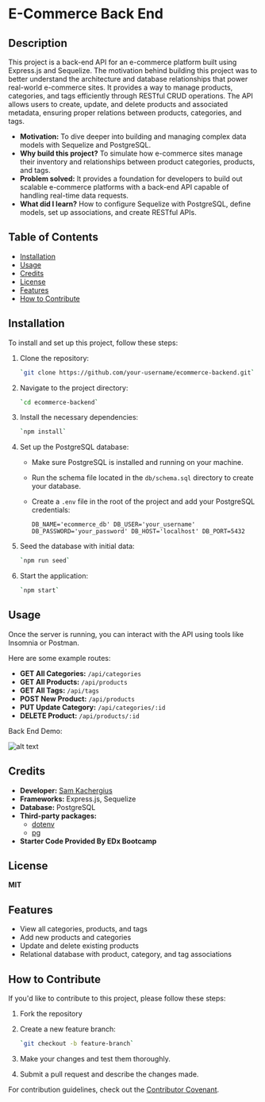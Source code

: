 E-Commerce Back End
===================

Description
-----------

This project is a back-end API for an e-commerce platform built using Express.js and Sequelize. The motivation behind building this project was to better understand the architecture and database relationships that power real-world e-commerce sites. It provides a way to manage products, categories, and tags efficiently through RESTful CRUD operations. The API allows users to create, update, and delete products and associated metadata, ensuring proper relations between products, categories, and tags.

-   **Motivation:** To dive deeper into building and managing complex data models with Sequelize and PostgreSQL.
-   **Why build this project?** To simulate how e-commerce sites manage their inventory and relationships between product categories, products, and tags.
-   **Problem solved:** It provides a foundation for developers to build out scalable e-commerce platforms with a back-end API capable of handling real-time data requests.
-   **What did I learn?** How to configure Sequelize with PostgreSQL, define models, set up associations, and create RESTful APIs.

Table of Contents
-----------------

-   [Installation](#installation)
-   [Usage](#usage)
-   [Credits](#credits)
-   [License](#license)
-   [Features](#features)
-   [How to Contribute](#how-to-contribute)

Installation
------------

To install and set up this project, follow these steps:

1.  Clone the repository:

    ```bash
    `git clone https://github.com/your-username/ecommerce-backend.git`
2.  Navigate to the project directory:
    ```bash
    `cd ecommerce-backend`
3.  Install the necessary dependencies:
    ```bash
    `npm install`
4.  Set up the PostgreSQL database:

    -   Make sure PostgreSQL is installed and running on your machine.
    -   Run the schema file located in the `db/schema.sql` directory to create your database.
    -   Create a `.env` file in the root of the project and add your PostgreSQL credentials:

        `DB_NAME='ecommerce_db'
        DB_USER='your_username'
        DB_PASSWORD='your_password'
        DB_HOST='localhost'
        DB_PORT=5432`

5.  Seed the database with initial data:
    ```bash
    `npm run seed`
6.  Start the application:
    ```bash
    `npm start`
Usage
-----

Once the server is running, you can interact with the API using tools like Insomnia or Postman.

Here are some example routes:

-   **GET All Categories:** `/api/categories`
-   **GET All Products:** `/api/products`
-   **GET All Tags:** `/api/tags`
-   **POST New Product:** `/api/products`
-   **PUT Update Category:** `/api/categories/:id`
-   **DELETE Product:** `/api/products/:id`

Back End Demo:


![alt text](./assets/Untitled%20Video%20August%2022,%202024%203_38%20PM.gif)

Credits
-------

-   **Developer:** [Sam Kachergius](https://github.com/ogchromebook)
-   **Frameworks:** Express.js, Sequelize
-   **Database:** PostgreSQL
-   **Third-party packages:**
    -   [dotenv](https://www.npmjs.com/package/dotenv)
    -   [pg](https://www.npmjs.com/package/pg)
-   **Starter Code Provided By EDx Bootcamp**

License
-------

**MIT**

Features
--------

-   View all categories, products, and tags
-   Add new products and categories
-   Update and delete existing products
-   Relational database with product, category, and tag associations

How to Contribute
-----------------

If you'd like to contribute to this project, please follow these steps:

1.  Fork the repository
2.  Create a new feature branch:

    ```bash
    `git checkout -b feature-branch`
    ```
3.  Make your changes and test them thoroughly.
4.  Submit a pull request and describe the changes made.

For contribution guidelines, check out the [Contributor Covenant](https://www.contributor-covenant.org/).